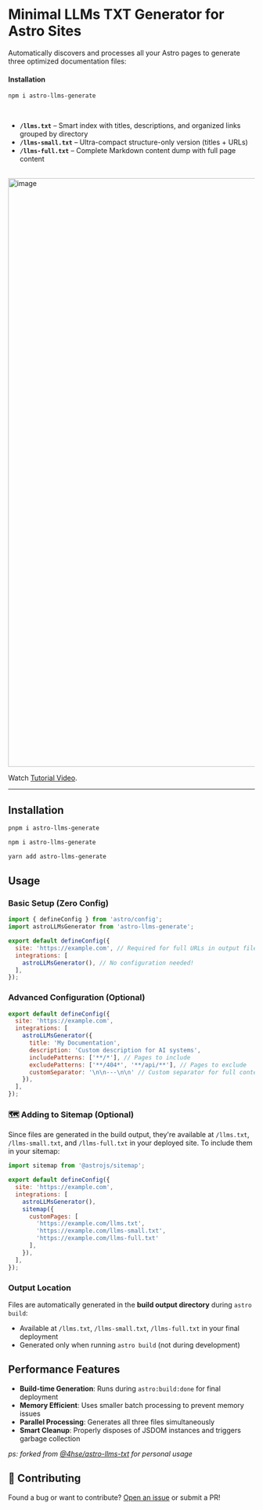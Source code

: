 # Minimal LLMs TXT Generator for Astro Sites

Automatically discovers and processes all your Astro pages to generate three optimized documentation files:

#### Installation

```
npm i astro-llms-generate
```

<br />

- **`/llms.txt`** – Smart index with titles, descriptions, and organized links grouped by directory
- **`/llms-small.txt`** – Ultra-compact structure-only version (titles + URLs)  
- **`/llms-full.txt`** – Complete Markdown content dump with full page content

<br />

<img width="1200" alt="image" src="https://github.com/user-attachments/assets/196df21e-d091-4a3a-8017-95436b898585" />


Watch [Tutorial Video](https://www.youtube.com/watch?v=dtFMS7W2K9k).



---

## Installation

```bash
pnpm i astro-llms-generate

npm i astro-llms-generate

yarn add astro-llms-generate
```

## Usage

### Basic Setup (Zero Config)

```javascript
import { defineConfig } from 'astro/config';
import astroLLMsGenerator from 'astro-llms-generate';

export default defineConfig({
  site: 'https://example.com', // Required for full URLs in output files
  integrations: [
    astroLLMsGenerator(), // No configuration needed!
  ],
});
```

### Advanced Configuration (Optional)

```javascript
export default defineConfig({
  site: 'https://example.com',
  integrations: [
    astroLLMsGenerator({
      title: 'My Documentation',
      description: 'Custom description for AI systems',
      includePatterns: ['**/*'], // Pages to include
      excludePatterns: ['**/404*', '**/api/**'], // Pages to exclude
      customSeparator: '\n\n---\n\n' // Custom separator for full content
    }),
  ],
});
```

### 🗺️ Adding to Sitemap (Optional)

Since files are generated in the build output, they're available at `/llms.txt`, `/llms-small.txt`, and `/llms-full.txt` in your deployed site. To include them in your sitemap:

```javascript
import sitemap from '@astrojs/sitemap';

export default defineConfig({
  site: 'https://example.com',
  integrations: [
    astroLLMsGenerator(),
    sitemap({
      customPages: [
        'https://example.com/llms.txt',
        'https://example.com/llms-small.txt', 
        'https://example.com/llms-full.txt'
      ],
    }),
  ],
});
```

### Output Location

Files are automatically generated in the **build output directory** during `astro build`:
- Available at `/llms.txt`, `/llms-small.txt`, `/llms-full.txt` in your final deployment
- Generated only when running `astro build` (not during development)

## Performance Features

- **Build-time Generation**: Runs during `astro:build:done` for final deployment
- **Memory Efficient**: Uses smaller batch processing to prevent memory issues
- **Parallel Processing**: Generates all three files simultaneously
- **Smart Cleanup**: Properly disposes of JSDOM instances and triggers garbage collection

*ps: forked from [@4hse/astro-llms-txt](https://github.com/4hse/astro-llms-txt) for personal usage*

## 🤝 Contributing

Found a bug or want to contribute? [Open an issue](https://github.com/nermalcat69/astro-llms/issues) or submit a PR!

